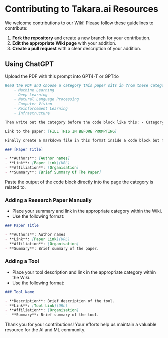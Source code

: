 # Contributing to Takara.ai Resources

We welcome contributions to our Wiki! Please follow these guidelines to contribute:

1. **Fork the repository** and create a new branch for your contribution.
2. **Edit the appropriate Wiki page** with your addition.
3. **Create a pull request** with a clear description of your addition.

## Using ChatGPT

Upload the PDF with this prompt into GPT4-T or GPT4o

```markdown
Read the PDF and choose a category this paper sits in from these categories: 
    - Machine Learning
    - Deep Learning
    - Natural Language Processing
    - Computer Vision
    - Reinforcement Learning
    - Infrastructure

Then write out the category before the code block like this: - Category: [MACHINE LEARNING]

Link to the paper: [FILL THIS IN BEFORE PROMPTING]

Finally create a markdown file in this format inside a code block but fill in the placeholders:

### [Paper Title]

- **Authors**: [Author names]
- **Link**: [Paper Link](URL)
- **Affiliation**: [Organisation]
- **Summary**: [Brief Summary Of The Paper]
```
Paste the output of the code block directly into the page the category is related to.

### Adding a Research Paper Manually

- Place your summary and link in the appropriate category within the Wiki.
- Use the following format:

```markdown
### Paper Title

- **Authors**: Author names
- **Link**: [Paper Link](URL)
- **Affiliation**: [Organisation]
- **Summary**: Brief summary of the paper.
```

### Adding a Tool

- Place your tool description and link in the appropriate category within the Wiki.
- Use the following format:

```markdown
### Tool Name

- **Description**: Brief description of the tool.
- **Link**: [Tool Link](URL)
- **Affiliation**: [Organisation]
-  **Summary**: Brief summary of the tool.
```

Thank you for your contributions! Your efforts help us maintain a valuable resource for the AI and ML community.

```markdown
